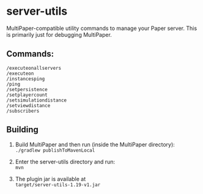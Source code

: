 # server-utils
MultiPaper-compatible utility commands to manage your Paper server.
This is primarily just for debugging MultiPaper.

## Commands:

```
/executeonallservers
/executeon
/instancesping
/ping
/setpersistence
/setplayercount
/setsimulationdistance
/setviewdistance
/subscribers
```

## Building

1. Build MultiPaper and then run (inside the MultiPaper directory):  
`./gradlew publishToMavenLocal`

2. Enter the server-utils directory and run:  
`mvn`

3. The plugin jar is available at  
`target/server-utils-1.19-v1.jar`